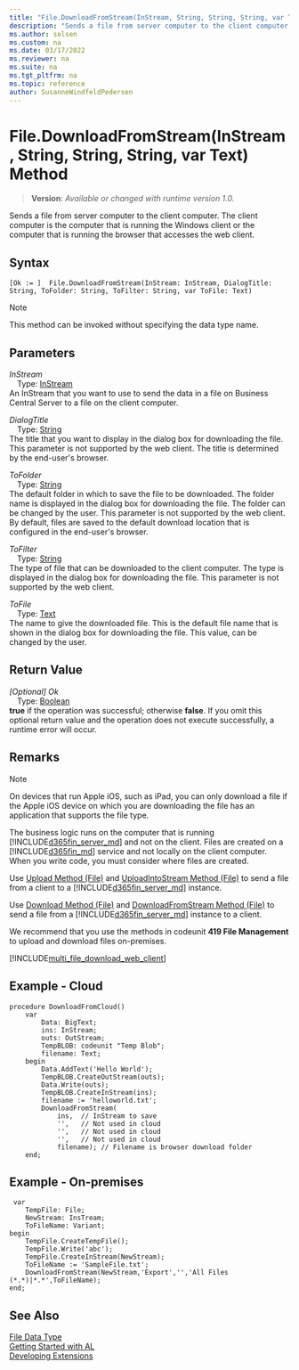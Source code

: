 ```yaml
---
title: "File.DownloadFromStream(InStream, String, String, String, var Text) Method"
description: "Sends a file from server computer to the client computer."
ms.author: solsen
ms.custom: na
ms.date: 03/17/2022
ms.reviewer: na
ms.suite: na
ms.tgt_pltfrm: na
ms.topic: reference
author: SusanneWindfeldPedersen
---
```

[//]: # (START>DO_NOT_EDIT)
[//]: # (IMPORTANT:Do not edit any of the content between here and the END>DO_NOT_EDIT.)
[//]: # (Any modifications should be made in the .xml files in the ModernDev repo.)
# File.DownloadFromStream(InStream, String, String, String, var Text) Method
> **Version**: _Available or changed with runtime version 1.0._

Sends a file from server computer to the client computer. The client computer is the computer that is running the Windows client or the computer that is running the browser that accesses the web client.


## Syntax
```AL
[Ok := ]  File.DownloadFromStream(InStream: InStream, DialogTitle: String, ToFolder: String, ToFilter: String, var ToFile: Text)
```
> [!NOTE]
> This method can be invoked without specifying the data type name.
## Parameters
*InStream*  
&emsp;Type: [InStream](../instream/instream-data-type.md)  
An InStream that you want to use to send the data in a file on Business Central Server to a file on the client computer.
        

*DialogTitle*  
&emsp;Type: [String](../text/text-data-type.md)  
The title that you want to display in the dialog box for downloading the file. This parameter is not supported by the web client. The title is determined by the end-user's browser.
          

*ToFolder*  
&emsp;Type: [String](../text/text-data-type.md)  
The default folder in which to save the file to be downloaded. The folder name is displayed in the dialog box for downloading the file. The folder can be changed by the user. This parameter is not supported by the web client. By default, files are saved to the default download location that is configured in the end-user's browser.
          

*ToFilter*  
&emsp;Type: [String](../text/text-data-type.md)  
The type of file that can be downloaded to the client computer. The type is displayed in the dialog box for downloading the file. This parameter is not supported by the web client.
          

*ToFile*  
&emsp;Type: [Text](../text/text-data-type.md)  
The name to give the downloaded file. This is the default file name that is shown in the dialog box for downloading the file. This value, can be changed by the user.  


## Return Value
*[Optional] Ok*  
&emsp;Type: [Boolean](../boolean/boolean-data-type.md)  
**true** if the operation was successful; otherwise **false**.   If you omit this optional return value and the operation does not execute successfully, a runtime error will occur.  


[//]: # (IMPORTANT: END>DO_NOT_EDIT)

## Remarks  

<!-- This method is not fully supported by the [!INCLUDE[d365fin_web_md](../includes/d365fin_web_md.md)] on devices that run Apple iOS, such as iPad.--> 

> [!NOTE]  
> On devices that run Apple iOS, such as iPad, you can only download a file if the Apple iOS device on which you are downloading the file has an application that supports the file type.  

The business logic runs on the computer that is running [!INCLUDE[d365fin_server_md](../../includes/d365fin_server_md.md)] and not on the client. Files are created on a [!INCLUDE[d365fin_md](../../includes/d365fin_md.md)] service and not locally on the client computer. When you write code, you must consider where files are created.  

Use [Upload Method \(File\)](../../methods-auto/file/file-upload-method.md) and [UploadIntoStream Method \(File\)](../../methods-auto/file/file-uploadintostream-string-string-string-text-instream-method.md) to send a file from a client to a [!INCLUDE[d365fin_server_md](../../includes/d365fin_server_md.md)] instance.  

Use [Download Method \(File\)](../../methods-auto/file/file-download-method.md) and [DownloadFromStream Method \(File\)](../../methods-auto/file/file-downloadfromstream-method.md) to send a file from a [!INCLUDE[d365fin_server_md](../../includes/d365fin_server_md.md)] instance to a client.  

We recommend that you use the methods in codeunit **419 File Management** to upload and download files on-premises.

[!INCLUDE[multi_file_download_web_client](../../includes/multi_file_download_web_client.md)]

## Example - Cloud

```al
procedure DownloadFromCloud()
    var
        Data: BigText;
        ins: InStream;
        outs: OutStream;
        TempBLOB: codeunit "Temp Blob";
        filename: Text;
    begin
        Data.AddText('Hello World');
        TempBLOB.CreateOutStream(outs);
        Data.Write(outs);
        TempBLOB.CreateInStream(ins);
        filename := 'helloworld.txt';
        DownloadFromStream(
            ins,  // InStream to save
            '',   // Not used in cloud
            '',   // Not used in cloud
            '',   // Not used in cloud
            filename); // Filename is browser download folder
    end;
```

## Example - On-premises 

```al
 var
    TempFile: File;
    NewStream: InsTream;
    ToFileName: Variant;
begin  
    TempFile.CreateTempFile();  
    TempFile.Write('abc');  
    TempFile.CreateInStream(NewStream);  
    ToFileName := 'SampleFile.txt';  
    DownloadFromStream(NewStream,'Export','','All Files (*.*)|*.*',ToFileName);
end;
```  


## See Also
[File Data Type](file-data-type.md)  
[Getting Started with AL](../../devenv-get-started.md)  
[Developing Extensions](../../devenv-dev-overview.md)